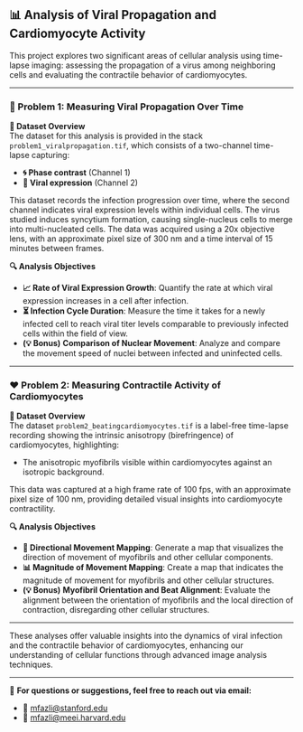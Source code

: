 ## 📊 Analysis of Viral Propagation and Cardiomyocyte Activity

This project explores two significant areas of cellular analysis using time-lapse imaging: assessing the propagation of a virus among neighboring cells and evaluating the contractile behavior of cardiomyocytes.

---

### 🦠 Problem 1: Measuring Viral Propagation Over Time

**📝 Dataset Overview**  
The dataset for this analysis is provided in the stack `problem1_viralpropagation.tif`, which consists of a two-channel time-lapse capturing:
- **🌀 Phase contrast** (Channel 1)
- **🦠 Viral expression** (Channel 2)

This dataset records the infection progression over time, where the second channel indicates viral expression levels within individual cells. The virus studied induces syncytium formation, causing single-nucleus cells to merge into multi-nucleated cells. The data was acquired using a 20x objective lens, with an approximate pixel size of 300 nm and a time interval of 15 minutes between frames.

**🔍 Analysis Objectives**
- **📈 Rate of Viral Expression Growth**: Quantify the rate at which viral expression increases in a cell after infection.
- **⏳ Infection Cycle Duration**: Measure the time it takes for a newly infected cell to reach viral titer levels comparable to previously infected cells within the field of view.
- **(💡 Bonus)** **Comparison of Nuclear Movement**: Analyze and compare the movement speed of nuclei between infected and uninfected cells.

---

### ❤️ Problem 2: Measuring Contractile Activity of Cardiomyocytes

**📝 Dataset Overview**  
The dataset `problem2_beatingcardiomyocytes.tif` is a label-free time-lapse recording showing the intrinsic anisotropy (birefringence) of cardiomyocytes, highlighting:
- The anisotropic myofibrils visible within cardiomyocytes against an isotropic background.

This data was captured at a high frame rate of 100 fps, with an approximate pixel size of 100 nm, providing detailed visual insights into cardiomyocyte contractility.

**🔍 Analysis Objectives**
- **🧭 Directional Movement Mapping**: Generate a map that visualizes the direction of movement of myofibrils and other cellular components.
- **📊 Magnitude of Movement Mapping**: Create a map that indicates the magnitude of movement for myofibrils and other cellular structures.
- **(💡 Bonus)** **Myofibril Orientation and Beat Alignment**: Evaluate the alignment between the orientation of myofibrils and the local direction of contraction, disregarding other cellular structures.

---

These analyses offer valuable insights into the dynamics of viral infection and the contractile behavior of cardiomyocytes, enhancing our understanding of cellular functions through advanced image analysis techniques.

---

💬 **For questions or suggestions, feel free to reach out via email:**
- 📧 mfazli@stanford.edu
- 📧 mfazli@meei.harvard.edu
